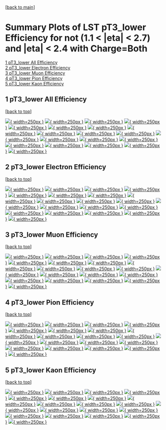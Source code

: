 [[back to main](./)]

# <a name="top"></a> Summary Plots of LST pT3_lower Efficiency for not (1.1 < |eta| < 2.7) and |eta| < 2.4 with Charge=Both

[1 pT3_lower All Efficiency](#1)<br/>[2 pT3_lower Electron Efficiency](#2)<br/>[3 pT3_lower Muon Efficiency](#3)<br/>[4 pT3_lower Pion Efficiency](#4)<br/>[5 pT3_lower Kaon Efficiency](#5)<br/>



## <a name="1"></a> 1 pT3_lower All Efficiency

 [[back to top](#top)]

[![](../mtv/var/pT3_lower_vtr_0_0_eff_pt.png){ width=250px }](pT3_lower_vtr_0_0_eff_pt.html)
[![](../mtv/var/pT3_lower_vtr_0_0_eff_ptzoom.png){ width=250px }](pT3_lower_vtr_0_0_eff_ptzoom.html)
[![](../mtv/var/pT3_lower_vtr_0_0_eff_ptlow.png){ width=250px }](pT3_lower_vtr_0_0_eff_ptlow.html)
[![](../mtv/var/pT3_lower_vtr_0_0_eff_ptlowzoom.png){ width=250px }](pT3_lower_vtr_0_0_eff_ptlowzoom.html)
[![](../mtv/var/pT3_lower_vtr_0_0_eff_ptmtv.png){ width=250px }](pT3_lower_vtr_0_0_eff_ptmtv.html)
[![](../mtv/var/pT3_lower_vtr_0_0_eff_ptmtvzoom.png){ width=250px }](pT3_lower_vtr_0_0_eff_ptmtvzoom.html)
[![](../mtv/var/pT3_lower_vtr_0_0_eff_eta.png){ width=250px }](pT3_lower_vtr_0_0_eff_eta.html)
[![](../mtv/var/pT3_lower_vtr_0_0_eff_etazoom.png){ width=250px }](pT3_lower_vtr_0_0_eff_etazoom.html)
[![](../mtv/var/pT3_lower_vtr_0_0_eff_etacoarse.png){ width=250px }](pT3_lower_vtr_0_0_eff_etacoarse.html)
[![](../mtv/var/pT3_lower_vtr_0_0_eff_etacoarsezoom.png){ width=250px }](pT3_lower_vtr_0_0_eff_etacoarsezoom.html)
[![](../mtv/var/pT3_lower_vtr_0_0_eff_phi.png){ width=250px }](pT3_lower_vtr_0_0_eff_phi.html)
[![](../mtv/var/pT3_lower_vtr_0_0_eff_phizoom.png){ width=250px }](pT3_lower_vtr_0_0_eff_phizoom.html)
[![](../mtv/var/pT3_lower_vtr_0_0_eff_phicoarse.png){ width=250px }](pT3_lower_vtr_0_0_eff_phicoarse.html)
[![](../mtv/var/pT3_lower_vtr_0_0_eff_phicoarsezoom.png){ width=250px }](pT3_lower_vtr_0_0_eff_phicoarsezoom.html)
[![](../mtv/var/pT3_lower_vtr_0_0_eff_dxy.png){ width=250px }](pT3_lower_vtr_0_0_eff_dxy.html)
[![](../mtv/var/pT3_lower_vtr_0_0_eff_dxycoarse.png){ width=250px }](pT3_lower_vtr_0_0_eff_dxycoarse.html)
[![](../mtv/var/pT3_lower_vtr_0_0_eff_dxycoarsezoom.png){ width=250px }](pT3_lower_vtr_0_0_eff_dxycoarsezoom.html)
[![](../mtv/var/pT3_lower_vtr_0_0_eff_dz.png){ width=250px }](pT3_lower_vtr_0_0_eff_dz.html)
[![](../mtv/var/pT3_lower_vtr_0_0_eff_dzcoarse.png){ width=250px }](pT3_lower_vtr_0_0_eff_dzcoarse.html)
[![](../mtv/var/pT3_lower_vtr_0_0_eff_dzcoarsezoom.png){ width=250px }](pT3_lower_vtr_0_0_eff_dzcoarsezoom.html)


## <a name="2"></a> 2 pT3_lower Electron Efficiency

 [[back to top](#top)]

[![](../mtv/var/pT3_lower_vtr_11_0_eff_pt.png){ width=250px }](pT3_lower_vtr_11_0_eff_pt.html)
[![](../mtv/var/pT3_lower_vtr_11_0_eff_ptzoom.png){ width=250px }](pT3_lower_vtr_11_0_eff_ptzoom.html)
[![](../mtv/var/pT3_lower_vtr_11_0_eff_ptlow.png){ width=250px }](pT3_lower_vtr_11_0_eff_ptlow.html)
[![](../mtv/var/pT3_lower_vtr_11_0_eff_ptlowzoom.png){ width=250px }](pT3_lower_vtr_11_0_eff_ptlowzoom.html)
[![](../mtv/var/pT3_lower_vtr_11_0_eff_ptmtv.png){ width=250px }](pT3_lower_vtr_11_0_eff_ptmtv.html)
[![](../mtv/var/pT3_lower_vtr_11_0_eff_ptmtvzoom.png){ width=250px }](pT3_lower_vtr_11_0_eff_ptmtvzoom.html)
[![](../mtv/var/pT3_lower_vtr_11_0_eff_eta.png){ width=250px }](pT3_lower_vtr_11_0_eff_eta.html)
[![](../mtv/var/pT3_lower_vtr_11_0_eff_etazoom.png){ width=250px }](pT3_lower_vtr_11_0_eff_etazoom.html)
[![](../mtv/var/pT3_lower_vtr_11_0_eff_etacoarse.png){ width=250px }](pT3_lower_vtr_11_0_eff_etacoarse.html)
[![](../mtv/var/pT3_lower_vtr_11_0_eff_etacoarsezoom.png){ width=250px }](pT3_lower_vtr_11_0_eff_etacoarsezoom.html)
[![](../mtv/var/pT3_lower_vtr_11_0_eff_phi.png){ width=250px }](pT3_lower_vtr_11_0_eff_phi.html)
[![](../mtv/var/pT3_lower_vtr_11_0_eff_phizoom.png){ width=250px }](pT3_lower_vtr_11_0_eff_phizoom.html)
[![](../mtv/var/pT3_lower_vtr_11_0_eff_phicoarse.png){ width=250px }](pT3_lower_vtr_11_0_eff_phicoarse.html)
[![](../mtv/var/pT3_lower_vtr_11_0_eff_phicoarsezoom.png){ width=250px }](pT3_lower_vtr_11_0_eff_phicoarsezoom.html)
[![](../mtv/var/pT3_lower_vtr_11_0_eff_dxy.png){ width=250px }](pT3_lower_vtr_11_0_eff_dxy.html)
[![](../mtv/var/pT3_lower_vtr_11_0_eff_dxycoarse.png){ width=250px }](pT3_lower_vtr_11_0_eff_dxycoarse.html)
[![](../mtv/var/pT3_lower_vtr_11_0_eff_dxycoarsezoom.png){ width=250px }](pT3_lower_vtr_11_0_eff_dxycoarsezoom.html)
[![](../mtv/var/pT3_lower_vtr_11_0_eff_dz.png){ width=250px }](pT3_lower_vtr_11_0_eff_dz.html)
[![](../mtv/var/pT3_lower_vtr_11_0_eff_dzcoarse.png){ width=250px }](pT3_lower_vtr_11_0_eff_dzcoarse.html)
[![](../mtv/var/pT3_lower_vtr_11_0_eff_dzcoarsezoom.png){ width=250px }](pT3_lower_vtr_11_0_eff_dzcoarsezoom.html)


## <a name="3"></a> 3 pT3_lower Muon Efficiency

 [[back to top](#top)]

[![](../mtv/var/pT3_lower_vtr_13_0_eff_pt.png){ width=250px }](pT3_lower_vtr_13_0_eff_pt.html)
[![](../mtv/var/pT3_lower_vtr_13_0_eff_ptzoom.png){ width=250px }](pT3_lower_vtr_13_0_eff_ptzoom.html)
[![](../mtv/var/pT3_lower_vtr_13_0_eff_ptlow.png){ width=250px }](pT3_lower_vtr_13_0_eff_ptlow.html)
[![](../mtv/var/pT3_lower_vtr_13_0_eff_ptlowzoom.png){ width=250px }](pT3_lower_vtr_13_0_eff_ptlowzoom.html)
[![](../mtv/var/pT3_lower_vtr_13_0_eff_ptmtv.png){ width=250px }](pT3_lower_vtr_13_0_eff_ptmtv.html)
[![](../mtv/var/pT3_lower_vtr_13_0_eff_ptmtvzoom.png){ width=250px }](pT3_lower_vtr_13_0_eff_ptmtvzoom.html)
[![](../mtv/var/pT3_lower_vtr_13_0_eff_eta.png){ width=250px }](pT3_lower_vtr_13_0_eff_eta.html)
[![](../mtv/var/pT3_lower_vtr_13_0_eff_etazoom.png){ width=250px }](pT3_lower_vtr_13_0_eff_etazoom.html)
[![](../mtv/var/pT3_lower_vtr_13_0_eff_etacoarse.png){ width=250px }](pT3_lower_vtr_13_0_eff_etacoarse.html)
[![](../mtv/var/pT3_lower_vtr_13_0_eff_etacoarsezoom.png){ width=250px }](pT3_lower_vtr_13_0_eff_etacoarsezoom.html)
[![](../mtv/var/pT3_lower_vtr_13_0_eff_phi.png){ width=250px }](pT3_lower_vtr_13_0_eff_phi.html)
[![](../mtv/var/pT3_lower_vtr_13_0_eff_phizoom.png){ width=250px }](pT3_lower_vtr_13_0_eff_phizoom.html)
[![](../mtv/var/pT3_lower_vtr_13_0_eff_phicoarse.png){ width=250px }](pT3_lower_vtr_13_0_eff_phicoarse.html)
[![](../mtv/var/pT3_lower_vtr_13_0_eff_phicoarsezoom.png){ width=250px }](pT3_lower_vtr_13_0_eff_phicoarsezoom.html)
[![](../mtv/var/pT3_lower_vtr_13_0_eff_dxy.png){ width=250px }](pT3_lower_vtr_13_0_eff_dxy.html)
[![](../mtv/var/pT3_lower_vtr_13_0_eff_dxycoarse.png){ width=250px }](pT3_lower_vtr_13_0_eff_dxycoarse.html)
[![](../mtv/var/pT3_lower_vtr_13_0_eff_dxycoarsezoom.png){ width=250px }](pT3_lower_vtr_13_0_eff_dxycoarsezoom.html)
[![](../mtv/var/pT3_lower_vtr_13_0_eff_dz.png){ width=250px }](pT3_lower_vtr_13_0_eff_dz.html)
[![](../mtv/var/pT3_lower_vtr_13_0_eff_dzcoarse.png){ width=250px }](pT3_lower_vtr_13_0_eff_dzcoarse.html)
[![](../mtv/var/pT3_lower_vtr_13_0_eff_dzcoarsezoom.png){ width=250px }](pT3_lower_vtr_13_0_eff_dzcoarsezoom.html)


## <a name="4"></a> 4 pT3_lower Pion Efficiency

 [[back to top](#top)]

[![](../mtv/var/pT3_lower_vtr_211_0_eff_pt.png){ width=250px }](pT3_lower_vtr_211_0_eff_pt.html)
[![](../mtv/var/pT3_lower_vtr_211_0_eff_ptzoom.png){ width=250px }](pT3_lower_vtr_211_0_eff_ptzoom.html)
[![](../mtv/var/pT3_lower_vtr_211_0_eff_ptlow.png){ width=250px }](pT3_lower_vtr_211_0_eff_ptlow.html)
[![](../mtv/var/pT3_lower_vtr_211_0_eff_ptlowzoom.png){ width=250px }](pT3_lower_vtr_211_0_eff_ptlowzoom.html)
[![](../mtv/var/pT3_lower_vtr_211_0_eff_ptmtv.png){ width=250px }](pT3_lower_vtr_211_0_eff_ptmtv.html)
[![](../mtv/var/pT3_lower_vtr_211_0_eff_ptmtvzoom.png){ width=250px }](pT3_lower_vtr_211_0_eff_ptmtvzoom.html)
[![](../mtv/var/pT3_lower_vtr_211_0_eff_eta.png){ width=250px }](pT3_lower_vtr_211_0_eff_eta.html)
[![](../mtv/var/pT3_lower_vtr_211_0_eff_etazoom.png){ width=250px }](pT3_lower_vtr_211_0_eff_etazoom.html)
[![](../mtv/var/pT3_lower_vtr_211_0_eff_etacoarse.png){ width=250px }](pT3_lower_vtr_211_0_eff_etacoarse.html)
[![](../mtv/var/pT3_lower_vtr_211_0_eff_etacoarsezoom.png){ width=250px }](pT3_lower_vtr_211_0_eff_etacoarsezoom.html)
[![](../mtv/var/pT3_lower_vtr_211_0_eff_phi.png){ width=250px }](pT3_lower_vtr_211_0_eff_phi.html)
[![](../mtv/var/pT3_lower_vtr_211_0_eff_phizoom.png){ width=250px }](pT3_lower_vtr_211_0_eff_phizoom.html)
[![](../mtv/var/pT3_lower_vtr_211_0_eff_phicoarse.png){ width=250px }](pT3_lower_vtr_211_0_eff_phicoarse.html)
[![](../mtv/var/pT3_lower_vtr_211_0_eff_phicoarsezoom.png){ width=250px }](pT3_lower_vtr_211_0_eff_phicoarsezoom.html)
[![](../mtv/var/pT3_lower_vtr_211_0_eff_dxy.png){ width=250px }](pT3_lower_vtr_211_0_eff_dxy.html)
[![](../mtv/var/pT3_lower_vtr_211_0_eff_dxycoarse.png){ width=250px }](pT3_lower_vtr_211_0_eff_dxycoarse.html)
[![](../mtv/var/pT3_lower_vtr_211_0_eff_dxycoarsezoom.png){ width=250px }](pT3_lower_vtr_211_0_eff_dxycoarsezoom.html)
[![](../mtv/var/pT3_lower_vtr_211_0_eff_dz.png){ width=250px }](pT3_lower_vtr_211_0_eff_dz.html)
[![](../mtv/var/pT3_lower_vtr_211_0_eff_dzcoarse.png){ width=250px }](pT3_lower_vtr_211_0_eff_dzcoarse.html)
[![](../mtv/var/pT3_lower_vtr_211_0_eff_dzcoarsezoom.png){ width=250px }](pT3_lower_vtr_211_0_eff_dzcoarsezoom.html)


## <a name="5"></a> 5 pT3_lower Kaon Efficiency

 [[back to top](#top)]

[![](../mtv/var/pT3_lower_vtr_321_0_eff_pt.png){ width=250px }](pT3_lower_vtr_321_0_eff_pt.html)
[![](../mtv/var/pT3_lower_vtr_321_0_eff_ptzoom.png){ width=250px }](pT3_lower_vtr_321_0_eff_ptzoom.html)
[![](../mtv/var/pT3_lower_vtr_321_0_eff_ptlow.png){ width=250px }](pT3_lower_vtr_321_0_eff_ptlow.html)
[![](../mtv/var/pT3_lower_vtr_321_0_eff_ptlowzoom.png){ width=250px }](pT3_lower_vtr_321_0_eff_ptlowzoom.html)
[![](../mtv/var/pT3_lower_vtr_321_0_eff_ptmtv.png){ width=250px }](pT3_lower_vtr_321_0_eff_ptmtv.html)
[![](../mtv/var/pT3_lower_vtr_321_0_eff_ptmtvzoom.png){ width=250px }](pT3_lower_vtr_321_0_eff_ptmtvzoom.html)
[![](../mtv/var/pT3_lower_vtr_321_0_eff_eta.png){ width=250px }](pT3_lower_vtr_321_0_eff_eta.html)
[![](../mtv/var/pT3_lower_vtr_321_0_eff_etazoom.png){ width=250px }](pT3_lower_vtr_321_0_eff_etazoom.html)
[![](../mtv/var/pT3_lower_vtr_321_0_eff_etacoarse.png){ width=250px }](pT3_lower_vtr_321_0_eff_etacoarse.html)
[![](../mtv/var/pT3_lower_vtr_321_0_eff_etacoarsezoom.png){ width=250px }](pT3_lower_vtr_321_0_eff_etacoarsezoom.html)
[![](../mtv/var/pT3_lower_vtr_321_0_eff_phi.png){ width=250px }](pT3_lower_vtr_321_0_eff_phi.html)
[![](../mtv/var/pT3_lower_vtr_321_0_eff_phizoom.png){ width=250px }](pT3_lower_vtr_321_0_eff_phizoom.html)
[![](../mtv/var/pT3_lower_vtr_321_0_eff_phicoarse.png){ width=250px }](pT3_lower_vtr_321_0_eff_phicoarse.html)
[![](../mtv/var/pT3_lower_vtr_321_0_eff_phicoarsezoom.png){ width=250px }](pT3_lower_vtr_321_0_eff_phicoarsezoom.html)
[![](../mtv/var/pT3_lower_vtr_321_0_eff_dxy.png){ width=250px }](pT3_lower_vtr_321_0_eff_dxy.html)
[![](../mtv/var/pT3_lower_vtr_321_0_eff_dxycoarse.png){ width=250px }](pT3_lower_vtr_321_0_eff_dxycoarse.html)
[![](../mtv/var/pT3_lower_vtr_321_0_eff_dxycoarsezoom.png){ width=250px }](pT3_lower_vtr_321_0_eff_dxycoarsezoom.html)
[![](../mtv/var/pT3_lower_vtr_321_0_eff_dz.png){ width=250px }](pT3_lower_vtr_321_0_eff_dz.html)
[![](../mtv/var/pT3_lower_vtr_321_0_eff_dzcoarse.png){ width=250px }](pT3_lower_vtr_321_0_eff_dzcoarse.html)
[![](../mtv/var/pT3_lower_vtr_321_0_eff_dzcoarsezoom.png){ width=250px }](pT3_lower_vtr_321_0_eff_dzcoarsezoom.html)
